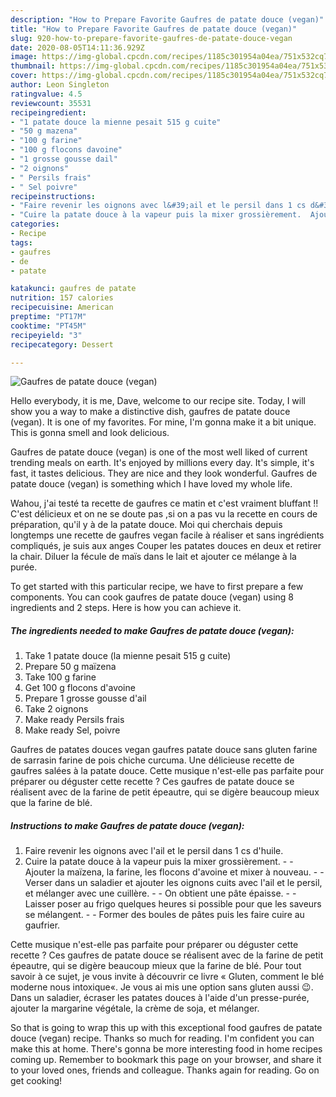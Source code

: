 ```yaml
---
description: "How to Prepare Favorite Gaufres de patate douce (vegan)"
title: "How to Prepare Favorite Gaufres de patate douce (vegan)"
slug: 920-how-to-prepare-favorite-gaufres-de-patate-douce-vegan
date: 2020-08-05T14:11:36.929Z
image: https://img-global.cpcdn.com/recipes/1185c301954a04ea/751x532cq70/gaufres-de-patate-douce-vegan-photo-principale-de-la-recette.jpg
thumbnail: https://img-global.cpcdn.com/recipes/1185c301954a04ea/751x532cq70/gaufres-de-patate-douce-vegan-photo-principale-de-la-recette.jpg
cover: https://img-global.cpcdn.com/recipes/1185c301954a04ea/751x532cq70/gaufres-de-patate-douce-vegan-photo-principale-de-la-recette.jpg
author: Leon Singleton
ratingvalue: 4.5
reviewcount: 35531
recipeingredient:
- "1 patate douce la mienne pesait 515 g cuite"
- "50 g mazena"
- "100 g farine"
- "100 g flocons davoine"
- "1 grosse gousse dail"
- "2 oignons"
- " Persils frais"
- " Sel poivre"
recipeinstructions:
- "Faire revenir les oignons avec l&#39;ail et le persil dans 1 cs d&#39;huile."
- "Cuire la patate douce à la vapeur puis la mixer grossièrement.  Ajouter la maïzena, la farine, les flocons d&#39;avoine et mixer à nouveau.  Verser dans un saladier et ajouter les oignons cuits avec l&#39;ail et le persil, et mélanger avec une cuillère.  On obtient une pâte épaisse.  Laisser poser au frigo quelques heures si possible pour que les saveurs se mélangent.  Former des boules de pâtes puis les faire cuire au gaufrier."
categories:
- Recipe
tags:
- gaufres
- de
- patate

katakunci: gaufres de patate 
nutrition: 157 calories
recipecuisine: American
preptime: "PT17M"
cooktime: "PT45M"
recipeyield: "3"
recipecategory: Dessert

---
```



![Gaufres de patate douce (vegan)](https://img-global.cpcdn.com/recipes/1185c301954a04ea/751x532cq70/gaufres-de-patate-douce-vegan-photo-principale-de-la-recette.jpg)

Hello everybody, it is me, Dave, welcome to our recipe site. Today, I will show you a way to make a distinctive dish, gaufres de patate douce (vegan). It is one of my favorites. For mine, I'm gonna make it a bit unique. This is gonna smell and look delicious.

Gaufres de patate douce (vegan) is one of the most well liked of current trending meals on earth. It's enjoyed by millions every day. It's simple, it's fast, it tastes delicious. They are nice and they look wonderful. Gaufres de patate douce (vegan) is something which I have loved my whole life.

Wahou, j&#39;ai testé ta recette de gaufres ce matin et c&#39;est vraiment bluffant !! C&#39;est délicieux et on ne se doute pas ,si on a pas vu la recette en cours de préparation, qu&#39;il y à de la patate douce. Moi qui cherchais depuis longtemps une recette de gaufres vegan facile à réaliser et sans ingrédients compliqués, je suis aux anges Couper les patates douces en deux et retirer la chair. Diluer la fécule de maïs dans le lait et ajouter ce mélange à la purée.


To get started with this particular recipe, we have to first prepare a few components. You can cook gaufres de patate douce (vegan) using 8 ingredients and 2 steps. Here is how you can achieve it.

<!--inarticleads1-->

##### The ingredients needed to make Gaufres de patate douce (vegan):

1. Take 1 patate douce (la mienne pesait 515 g cuite)
1. Prepare 50 g maïzena
1. Take 100 g farine
1. Get 100 g flocons d&#39;avoine
1. Prepare 1 grosse gousse d&#39;ail
1. Take 2 oignons
1. Make ready  Persils frais
1. Make ready  Sel, poivre


Gaufres de patates douces vegan gaufres patate douce sans gluten farine de sarrasin farine de pois chiche curcuma. Une délicieuse recette de gaufres salées à la patate douce. Cette musique n&#39;est-elle pas parfaite pour préparer ou déguster cette recette ? Ces gaufres de patate douce se réalisent avec de la farine de petit épeautre, qui se digère beaucoup mieux que la farine de blé. 

<!--inarticleads2-->

##### Instructions to make Gaufres de patate douce (vegan):

1. Faire revenir les oignons avec l&#39;ail et le persil dans 1 cs d&#39;huile.
1. Cuire la patate douce à la vapeur puis la mixer grossièrement. -  - Ajouter la maïzena, la farine, les flocons d&#39;avoine et mixer à nouveau. -  - Verser dans un saladier et ajouter les oignons cuits avec l&#39;ail et le persil, et mélanger avec une cuillère. -  - On obtient une pâte épaisse. -  - Laisser poser au frigo quelques heures si possible pour que les saveurs se mélangent. -  - Former des boules de pâtes puis les faire cuire au gaufrier.


Cette musique n&#39;est-elle pas parfaite pour préparer ou déguster cette recette ? Ces gaufres de patate douce se réalisent avec de la farine de petit épeautre, qui se digère beaucoup mieux que la farine de blé. Pour tout savoir à ce sujet, je vous invite à découvrir ce livre « Gluten, comment le blé moderne nous intoxique«. Je vous ai mis une option sans gluten aussi 😉. Dans un saladier, écraser les patates douces à l&#39;aide d&#39;un presse-purée, ajouter la margarine végétale, la crème de soja, et mélanger. 

So that is going to wrap this up with this exceptional food gaufres de patate douce (vegan) recipe. Thanks so much for reading. I'm confident you can make this at home. There's gonna be more interesting food in home recipes coming up. Remember to bookmark this page on your browser, and share it to your loved ones, friends and colleague. Thanks again for reading. Go on get cooking!
